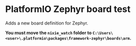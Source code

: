 # PlatformIO Zephyr board test

Adds a new board definition for Zephyr. 

**You must move the `nixie_watch` folder to `C:\Users\<user>\.platformio\packages\framework-zephyr\boards\arm`.**